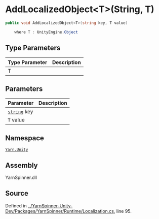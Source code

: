# AddLocalizedObject&lt;T&gt;\(String, T\)

```csharp
public void AddLocalizedObject<T>(string key, T value)

    where T : UnityEngine.Object
```

## Type Parameters

| Type Parameter | Description |
| :--- | :--- |
| T |  |

## Parameters

| Parameter | Description |
| :--- | :--- |
| [`string`](https://docs.microsoft.com/dotnet/api/System.String) key |  |
| `T` value |  |

## Namespace

[`Yarn.Unity`](../)

## Assembly

YarnSpinner.dll

## Source

Defined in [../YarnSpinner-Unity-Dev/Packages/YarnSpinner/Runtime/Localization.cs](https://github.com/YarnSpinnerTool/YarnSpinner-Unity//blob/develop/Runtime/Localization.cs#L95), line 95.

